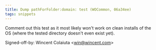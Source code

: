 ```yaml
---
title: Dump pathForFolder:domain: test (WOCommon, 06a34ee)
tags: snippets
---
```


Comment out this test as it most likely won't work on clean installs of the OS (where the tested directory doesn't even exist yet).

Signed-off-by: Wincent Colaiuta &lt;win@wincent.com&gt;

